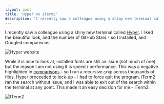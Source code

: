 ```yaml
---
layout: post
title: 'Hyper vs iTerm2'
description: 'I recently saw a colleague using a shiny new terminal called Hyper. I liked the beautiful look, and the number of GitHub Stars - so I installed, and Googled comparisons.'
---
```


I recently saw a colleague using a shiny new terminal called [Hyper](https://hyper.is/). I liked the beautiful look, and the number of GitHub Stars - so I installed, and Googled comparisons.

![Hyper website](/assets/hyperwebsite.png)

While it is nice to look at, installed fonts are still an issue (not much of one) but the reason I am not using it is speed / performance. This was a negative highlighted in [comparisons](https://www.slant.co/topics/525/versus/~iterm2_vs_terminal-app_vs_hyper) - so I ran a recursive ```grep``` across thousands of files. Hyper proceeded to lock-up - I had to force quit the program. iTerm2 ran the search without issue, and I was able to exit out of the search within the terminal at any point. This made it an easy decision for me - iTerm2.

![ITerm2](/assets/iterm2.png)